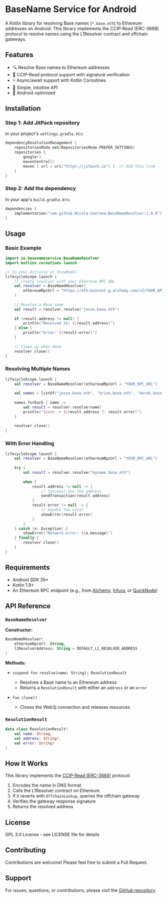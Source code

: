# BaseName Service for Android

A Kotlin library for resolving Base names (`*.base.eth`) to Ethereum addresses on Android. This library implements the CCIP-Read (ERC-3668) protocol to resolve names using the L1Resolver contract and offchain gateways.

## Features

- 🔍 Resolve Base names to Ethereum addresses
- 🔐 CCIP-Read protocol support with signature verification
- ⚡ Async/await support with Kotlin Coroutines
- 🎯 Simple, intuitive API
- 📱 Android-optimized

## Installation

### Step 1: Add JitPack repository

In your project's `settings.gradle.kts`:

```kotlin
dependencyResolutionManagement {
    repositoriesMode.set(RepositoriesMode.PREFER_SETTINGS)
    repositories {
        google()
        mavenCentral()
        maven { url = uri("https://jitpack.io") }  // Add this line
    }
}
```

### Step 2: Add the dependency

In your app's `build.gradle.kts`:

```kotlin
dependencies {
    implementation("com.github.Nicola-Ceornea:BaseNameResolver:1.0.0")
}
```

## Usage

### Basic Example

```kotlin
import io.basenameservice.BaseNameResolver
import kotlinx.coroutines.launch

// In your Activity or ViewModel
lifecycleScope.launch {
    // Create resolver with your Ethereum RPC URL
    val resolver = BaseNameResolver(
        ethereumRpcUrl = "https://eth-mainnet.g.alchemy.com/v2/YOUR_API_KEY"
    )
    
    // Resolve a Base name
    val result = resolver.resolve("jesse.base.eth")
    
    if (result.address != null) {
        println("Resolved to: ${result.address}")
    } else {
        println("Error: ${result.error}")
    }
    
    // Clean up when done
    resolver.close()
}
```

### Resolving Multiple Names

```kotlin
lifecycleScope.launch {
    val resolver = BaseNameResolver(ethereumRpcUrl = "YOUR_RPC_URL")
    
    val names = listOf("jesse.base.eth", "brian.base.eth", "derek.base.eth")
    
    names.forEach { name ->
        val result = resolver.resolve(name)
        println("$name -> ${result.address ?: result.error}")
    }
    
    resolver.close()
}
```

### With Error Handling

```kotlin
lifecycleScope.launch {
    val resolver = BaseNameResolver(ethereumRpcUrl = "YOUR_RPC_URL")
    
    try {
        val result = resolver.resolve("myname.base.eth")
        
        when {
            result.address != null -> {
                // Success! Use the address
                sendTransaction(result.address)
            }
            result.error != null -> {
                // Handle the error
                showError(result.error)
            }
        }
    } catch (e: Exception) {
        showError("Network error: ${e.message}")
    } finally {
        resolver.close()
    }
}
```

## Requirements

- Android SDK 35+
- Kotlin 1.9+
- An Ethereum RPC endpoint (e.g., from [Alchemy](https://www.alchemy.com/), [Infura](https://infura.io/), or [QuickNode](https://www.quicknode.com/))

## API Reference

### `BaseNameResolver`

**Constructor:**
```kotlin
BaseNameResolver(
    ethereumRpcUrl: String,
    l1ResolverAddress: String = DEFAULT_L1_RESOLVER_ADDRESS
)
```

**Methods:**

- `suspend fun resolve(name: String): ResolutionResult`
  - Resolves a Base name to an Ethereum address
  - Returns a `ResolutionResult` with either an `address` or an `error`

- `fun close()`
  - Closes the Web3j connection and releases resources

### `ResolutionResult`

```kotlin
data class ResolutionResult(
    val name: String,
    val address: String?,
    val error: String?
)
```

## How It Works

This library implements the [CCIP-Read (ERC-3668)](https://eips.ethereum.org/EIPS/eip-3668) protocol:

1. Encodes the name in DNS format
2. Calls the L1Resolver contract on Ethereum
3. If it reverts with `OffchainLookup`, queries the offchain gateway
4. Verifies the gateway response signature
5. Returns the resolved address

## License

GPL 3.0 License - see LICENSE file for details

## Contributing

Contributions are welcome! Please feel free to submit a Pull Request.

## Support

For issues, questions, or contributions, please visit the [GitHub repository](https://github.com/Nicola-Ceornea/BaseNameResolver).

